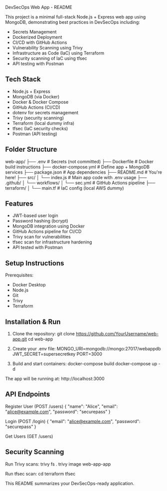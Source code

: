 
DevSecOps Web App - README

This project is a minimal full-stack Node.js + Express web app using MongoDB, demonstrating best practices in DevSecOps including:

- Secrets Management
- Dockerized Deployment
- CI/CD with GitHub Actions
- Vulnerability Scanning using Trivy
- Infrastructure as Code (IaC) using Terraform
- Security scanning of IaC using tfsec
- API testing with Postman

Tech Stack
----------
- Node.js + Express
- MongoDB (via Docker)
- Docker & Docker Compose
- GitHub Actions (CI/CD)
- dotenv for secrets management
- Trivy (security scanning)
- Terraform (local dummy infra)
- tfsec (IaC security checks)
- Postman (API testing)

Folder Structure
----------------
web-app/
├── .env                     # Secrets (not committed)
├── Dockerfile               # Docker build instructions
├── docker-compose.yml       # Define app + MongoDB services
├── package.json             # App dependencies
├── README.md                # You're here!
├── src/
│   └── index.js             # Main app code with .env usage
├── .github/
│   └── workflows/
│       └── sec.yml          # GitHub Actions pipeline
├── terraform/
│   └── main.tf              # IaC config (local AWS dummy)

Features
--------
- JWT-based user login
- Password hashing (bcrypt)
- MongoDB integration using Docker
- GitHub Actions pipeline for CI/CD
- Trivy scan for vulnerabilities
- tfsec scan for infrastructure hardening
- API tested with Postman

Setup Instructions
------------------

Prerequisites:
- Docker Desktop
- Node.js
- Git
- Trivy
- Terraform

Installation & Run
------------------
1. Clone the repository:
   git clone https://github.com/YourUsername/web-app.git
   cd web-app

2. Create your .env file:
   MONGO_URI=mongodb://mongo:27017/webappdb
   JWT_SECRET=supersecretkey
   PORT=3000

3. Build and start containers:
   docker-compose build
   docker-compose up -d

The app will be running at: http://localhost:3000

API Endpoints
-------------

Register User (POST /users)
{
  "name": "Alice",
  "email": "alice@example.com",
  "password": "securepass"
}

Login (POST /login)
{
  "email": "alice@example.com",
  "password": "securepass"
}

Get Users (GET /users)

Security Scanning
-----------------
Run Trivy scans:
   trivy fs .
   trivy image web-app-app

Run tfsec scan:
   cd terraform
   tfsec

This README summarizes your DevSecOps-ready application.
